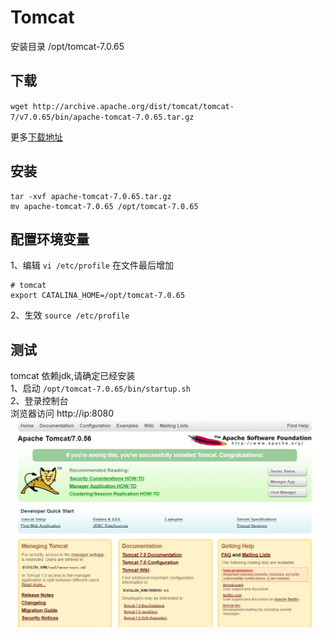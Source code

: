 # Tomcat

安装目录 /opt/tomcat-7.0.65

## 下载
`wget http://archive.apache.org/dist/tomcat/tomcat-7/v7.0.65/bin/apache-tomcat-7.0.65.tar.gz`

更多[下载地址](http://archive.apache.org/dist/tomcat/tomcat-7/)

## 安装
```
tar -xvf apache-tomcat-7.0.65.tar.gz
mv apache-tomcat-7.0.65 /opt/tomcat-7.0.65
```

## 配置环境变量
1、编辑 `vi /etc/profile` 在文件最后增加 <br>
```
# tomcat
export CATALINA_HOME=/opt/tomcat-7.0.65
```
2、生效 `source /etc/profile`

## 测试
tomcat 依赖jdk,请确定已经安装 <br>
1、启动 `/opt/tomcat-7.0.65/bin/startup.sh`  <br>
2、登录控制台 <br>
浏览器访问 http://ip:8080 <br>
![tomcat](../images/tomcat-install.png)

